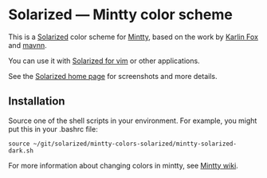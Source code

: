 Solarized — Mintty color scheme
===============================

This is a [Solarized][solarized] color scheme for [Mintty][mintty], 
based on the work by [Karlin Fox][krf] and [mavnn][mavnn].

You can use it with [Solarized for vim][vim-solarized] or other applications.

See the [Solarized home page][solarized] for screenshots and more details.

  [mintty]:         http://code.google.com/p/mintty/
  [krf]:            https://github.com/karlin
  [mavnn]:          https://github.com/mavnn
  [solarized]:      http://ethanschoonover.com/solarized
  [vim-solarized]:  https://github.com/altercation/vim-colors-solarized
Installation
------------

Source one of the shell scripts in your environment. For example, you might put this in your .bashrc file:

`source ~/git/solarized/mintty-colors-solarized/mintty-solarized-dark.sh`

For more information about changing colors in mintty, see [Mintty wiki](http://code.google.com/p/mintty/wiki/Tips#Changing_colours).

